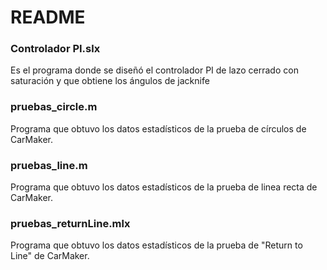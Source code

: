 # README

### Controlador PI.slx
Es el programa donde se diseñó el controlador PI de lazo cerrado con saturación y que obtiene los ángulos de jacknife


### pruebas_circle.m
Programa que obtuvo los datos estadísticos de la prueba de círculos de CarMaker.

### pruebas_line.m 
Programa que obtuvo los datos estadísticos de la prueba de linea recta de CarMaker.

### pruebas_returnLine.mlx
Programa que obtuvo los datos estadísticos de la prueba de "Return to Line" de CarMaker.
